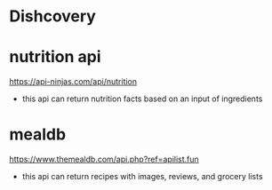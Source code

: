 # Dishcovery

# nutrition api

https://api-ninjas.com/api/nutrition

- this api can return nutrition facts based on an input of ingredients

# mealdb

https://www.themealdb.com/api.php?ref=apilist.fun

- this api can return recipes with images, reviews, and grocery lists
